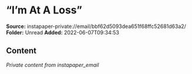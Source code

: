 # “I’m At A Loss”

**Source:** instapaper-private://email/bbf62d5093dea651f68ffc52681d63a2/
**Folder:** Unread
**Added:** 2022-06-07T09:34:53




## Content
*Private content from instapaper_email*
